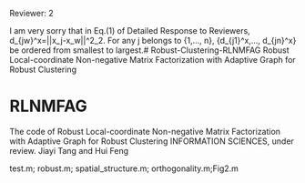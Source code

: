 Reviewer: 2

I am very sorry that in Eq.(1) of Detailed Response to Reviewers, d_{jw}^x=||x_j-x_w||^2_2. For any j belongs to {1,..., n}, {d_{j1}^x,..., d_{jn}^x} be ordered from smallest to largest.# Robust-Clustering-RLNMFAG
Robust Local-coordinate Non-negative Matrix Factorization with Adaptive Graph for Robust Clustering
# RLNMFAG
The code of Robust Local-coordinate Non-negative Matrix Factorization with Adaptive Graph for Robust Clustering
INFORMATION SCIENCES, 
under review.
Jiayi Tang and Hui Feng

test.m; robust.m; spatial_structure.m; orthogonality.m;Fig2.m
